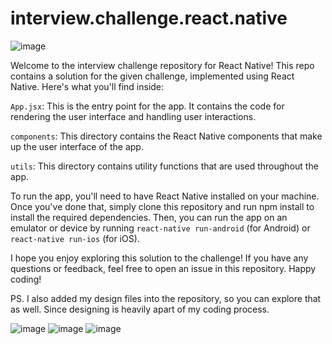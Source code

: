 # interview.challenge.react.native
![image](https://user-images.githubusercontent.com/6223536/207474820-8500937e-e681-4c69-9b4f-bac186ab1ee9.png)

Welcome to the interview challenge repository for React Native! This repo contains a solution for the given challenge, implemented using React Native. Here's what you'll find inside:

`App.jsx`: This is the entry point for the app. It contains the code for rendering the user interface and handling user interactions.

`components`: This directory contains the React Native components that make up the user interface of the app.

`utils`: This directory contains utility functions that are used throughout the app.

To run the app, you'll need to have React Native installed on your machine. Once you've done that, simply clone this repository and run npm install to install the required dependencies. Then, you can run the app on an emulator or device by running `react-native run-android` (for Android) or `react-native run-ios` (for iOS).

I hope you enjoy exploring this solution to the challenge! If you have any questions or feedback, feel free to open an issue in this repository. Happy coding!

PS.
I also added my design files into the repository, so you can explore that as well. Since designing is heavily apart of my coding process.


![image](https://user-images.githubusercontent.com/6223536/207892963-c7c69d34-0a19-41d1-b346-ce57a464de1a.png)
![image](https://user-images.githubusercontent.com/6223536/207892996-ced1572b-19ba-427e-ba30-153d4b7ea9e0.png)
![image](https://user-images.githubusercontent.com/6223536/207893037-2795b833-caad-44a9-b7ef-1b6fc92c6362.png)
